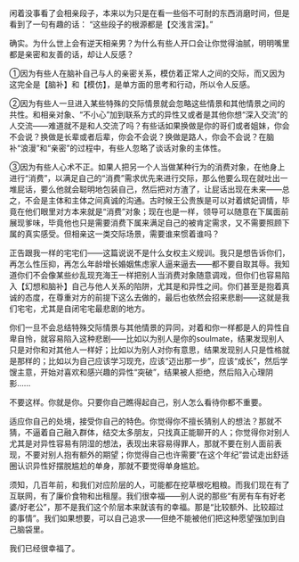 闲着没事看了会相亲段子，本来以为只是在看一些俗不可耐的东西消磨时间，但是看到了一句有趣的话：
“这些段子的根源都是【交浅言深】。”

确实。为什么世上会有逆天相亲男？为什么有些人开口会让你觉得油腻，明明嘴里都是亲密和友善的话，却让人反感？

①因为有些人在脑补自己与人的亲密关系，模仿着正常人之间的交际，而又因为这完全是【脑补】和【模仿】，是单方面的思考和行动，所以令人反感。

②因为有些人一旦进入某些特殊的交际情景就会忽略这些情景和其他情景之间的共性。和相亲对象、“不小心”加到联系方式的异性又或者是其他你想“深入交流”的人交流——难道就不是和人交流了吗？有些话如果换做是你的哥们或者姐妹，你会不会说？换做是长辈或者后辈，你会不会说？换做是路人，你会不会说？在脑补“浪漫”和“亲密”的过程中，有些人忽略了谈话对象的主体性。

③因为有些人心术不正。如果人把另一个人当做某种行为的消费对象，在他身上进行“消费”，以满足自己的“消费”需求优先来进行交际，那么他要么现在就吐出一堆屁话，要么他就会聪明地包装自己，然后把对方渣了，让屁话出现在未来——总之，不会是主体和主体之间真诚的沟通。古时候王公贵族是可以对着嫔妃调情，毕竟在他们眼里对方本来就是“消费”对象；现在也是一样，领导可以随意在下属面前展现爹味，毕竟他也只是需要消费下属来满足自己的被肯定需求，又不需要照顾下属的真实感受。但相亲这一类交际场景，需要谁来惯着谁吗？

正告跟我一样的宅宅们——这篇说说不是什么女权主义规训。我只是想告诉你们，再怎么性压抑，再怎么年龄增长婚姻焦虑家人逼来逼去——都不要自取其辱。我知道你们不会像某些纱乱现充海王一样把别人当消费对象随意调戏，但你们也容易陷入【幻想和脑补】自己与他人关系的陷阱，尤其是和异性之间。你们甚至是抱着真诚的态度，在尊重对方的前提下这么去做的，最后也依然会招来悲剧——这就是我们宅宅，尤其是自闭宅宅最悲剧的地方。

你们一旦不会总结特殊交际情景与其他情景的异同，对着和你一样都是人的异性自卑自怜，就容易陷入这种悲剧——比如以为别人是你的soulmate，结果发现别人只是对你和对其他人一样好；比如以为别人对你有意思，结果发现别人只是性格就是那样的；比如以为自己应该学习现充，应该“迈出那一步”，应该“成长”，然后学馊主意，开始对喜欢和感兴趣的异性“突破”，结果被人拒绝，然后陷入心理阴影……

不要这样。你就是你。只要你自己瞧得起自己，别人怎么看待你都不重要。

适应你自己的处境，接受你自己的特色。你觉得你不擅长猜别人的想法？那就不猜，不逼着自己融入群体，结交太多朋友，只找真正能聊开的人；你觉得你对别人尤其是对异性容易有阴湿的想法，表现出来容易得罪人，那就不要在别人面前表现，不要对别人抱有额外的期望；你觉得自己也许需要“在这个年纪”尝试走出舒适圈认识异性好摆脱尴尬的单身，那就不要觉得单身尴尬。

须知，几百年前，和我们对应阶层的人，可能都在挖草根吃粗粮。而我们现在有了互联网，有了廉价食物和出租屋。我们很幸福——别人说的那些“有房有车有好老婆/好老公”，那不是我们这个阶层本来就该有的幸福。那是“比较额外、比较超过的事情”。我们如果想要，可以自己追求——但绝不能被他们把这种愿望强加到自己脑袋里。

我们已经很幸福了。

<!-- ##{"timestamp":1733642401}## -->